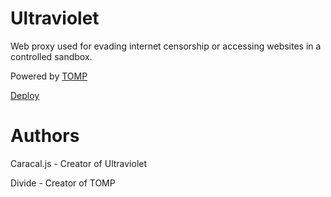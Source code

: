 # Ultraviolet
Web proxy used for evading internet censorship or accessing websites in a controlled sandbox.

Powered by [TOMP](https://github.com/tomphttp)


[Deploy](https://github.com/titaniumnetwork-dev/uv-app)


# Authors

Caracal.js - Creator of Ultraviolet

Divide - Creator of TOMP
